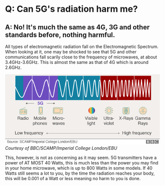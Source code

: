 # Q: Can 5G's radiation harm me?
## A: No! It's much the same as 4G, 3G and other standards before, nothing harmful.

All types of electromagnetic radiation fall on the Electromagnetic Spectrum. When looking at it, one may be shocked to see that 5G and other communications fall scarily close to the frequency of microwaves, at about 3.4GHz-3.6GHz. This is almost the same as that of 4G which is around 2.6GHz.

![BBC Electromagnetic Spectrum](/assets/5G_Labelled_EM_Spectrum.png)
*Courtesy of BBC/SCAMP/Imperial College London/EBU*

This, however, is not as concerning as it may seem. 5G transmitters have a power of AT MOST 40 Watts, this is much less than the power you may find in your home microwave, which is up to 800 Watts in some models. If 40 Watts still seems a lot to you, by the time the radiation reaches your body, this will be 0.001 of a Watt or less meaning no harm to you is done.